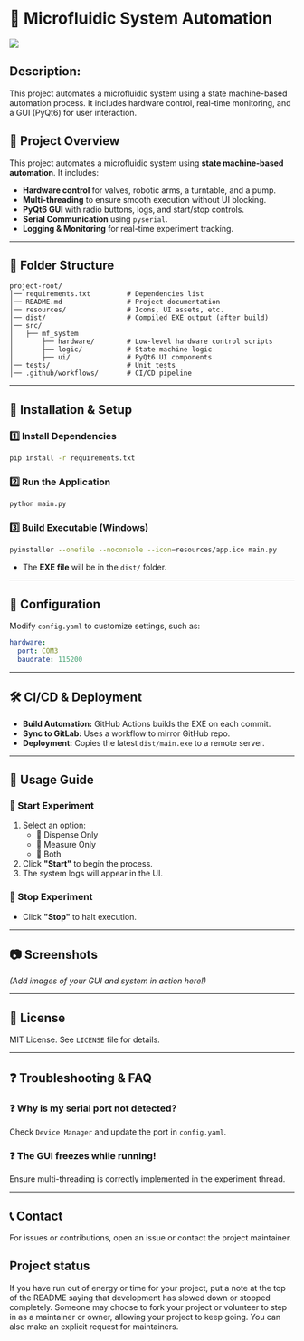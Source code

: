 # 📌 Microfluidic System Automation

![](https://gitlab.kit.edu/haoran.yu/mf-system/-/raw/main/images/MF.png)

## Description:

This project automates a microfluidic system using a state machine-based automation process. It includes hardware control, real-time monitoring, and a GUI (PyQt6) for user interaction.

## 🚀 Project Overview
This project automates a microfluidic system using **state machine-based automation**. It includes:
- **Hardware control** for valves, robotic arms, a turntable, and a pump.
- **Multi-threading** to ensure smooth execution without UI blocking.
- **PyQt6 GUI** with radio buttons, logs, and start/stop controls.
- **Serial Communication** using `pyserial`.
- **Logging & Monitoring** for real-time experiment tracking.

---

## 📂 Folder Structure

```
project-root/
│── requirements.txt         # Dependencies list
│── README.md                # Project documentation
│── resources/               # Icons, UI assets, etc.
│── dist/                    # Compiled EXE output (after build)
│── src/
│   ├── mf_system
│       ├── hardware/        # Low-level hardware control scripts
│       ├── logic/           # State machine logic
│       ├── ui/              # PyQt6 UI components
│── tests/                   # Unit tests
│── .github/workflows/       # CI/CD pipeline
```

---

## 🔧 Installation & Setup

### 1️⃣ Install Dependencies
```sh
pip install -r requirements.txt
```

### 2️⃣ Run the Application
```sh
python main.py
```

### 3️⃣ Build Executable (Windows)
```sh
pyinstaller --onefile --noconsole --icon=resources/app.ico main.py
```
- The **EXE file** will be in the `dist/` folder.

---

## 📜 Configuration
Modify `config.yaml` to customize settings, such as:
```yaml
hardware:
  port: COM3
  baudrate: 115200
```

---

## 🛠 CI/CD & Deployment
- **Build Automation:** GitHub Actions builds the EXE on each commit.
- **Sync to GitLab:** Uses a workflow to mirror GitHub repo.
- **Deployment:** Copies the latest `dist/main.exe` to a remote server.

---

## 🎯 Usage Guide

### 📌 Start Experiment
1. Select an option:
   - 🔹 Dispense Only
   - 🔹 Measure Only
   - 🔹 Both
2. Click **"Start"** to begin the process.
3. The system logs will appear in the UI.

### 📌 Stop Experiment
- Click **"Stop"** to halt execution.

---

## 📷 Screenshots
*(Add images of your GUI and system in action here!)*

---

## 📜 License
MIT License. See `LICENSE` file for details.

---

## ❓ Troubleshooting & FAQ

### ❓ Why is my serial port not detected?
Check `Device Manager` and update the port in `config.yaml`.

### ❓ The GUI freezes while running!
Ensure multi-threading is correctly implemented in the experiment thread.

---

## 📞 Contact
For issues or contributions, open an issue or contact the project maintainer.


## Project status
If you have run out of energy or time for your project, put a note at the top of the README saying that development has slowed down or stopped completely. Someone may choose to fork your project or volunteer to step in as a maintainer or owner, allowing your project to keep going. You can also make an explicit request for maintainers.
